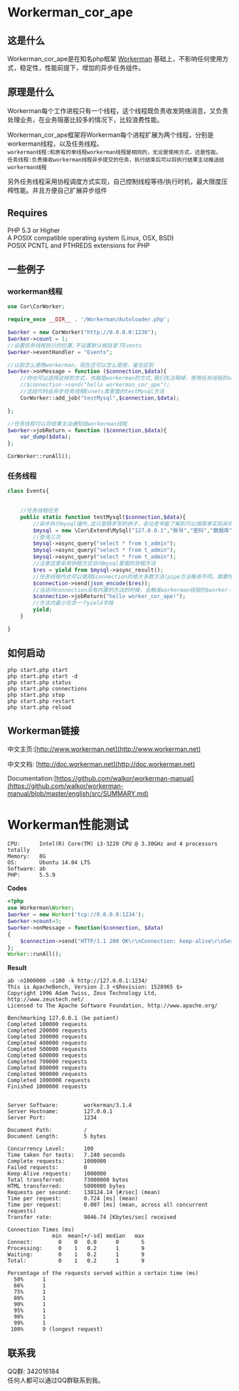 # Workerman_cor_ape


## 这是什么
Workerman_cor_ape是在知名php框架 [Workerman](https://github.com/walkor/Workerman) 基础上，不影响任何使用方式，稳定性，性能前提下，增加的异步任务组件。
## 原理是什么
Workerman每个工作进程只有一个线程，这个线程既负责收发网络消息，又负责处理业务，在业务阻塞比较多的情况下，比较浪费性能。   
   
Workerman_cor_ape框架将Workerman每个进程扩展为两个线程，分别是workerman线程，以及任务线程。   
`workerman线程:和原有的单线程workerman线程是相同的，无论是使用方式，还是性能。`    
`任务线程:负责接收workerman线程异步提交的任务，执行结束后可以将执行结果主动推送给workerman线程`
   
   
另外任务线程采用协程调度方式实现，自己控制线程等待/执行时机，最大限度压榨性能。并且方便自己扩展异步组件
   

## Requires
PHP 5.3 or Higher  
A POSIX compatible operating system (Linux, OSX, BSD)  
POSIX PCNTL and PTHREDS extensions for PHP  


## 一些例子

### workerman线程
```php
use Cor\CorWorker;

require_once __DIR__ . '/Workerman/Autoloader.php';

$worker = new CorWorker("http://0.0.0.0:1236");
$worker->count = 1;
//设置任务线程执行的位置,不设置默认根目录下Events
$worker->eventHandler = "Events";

//以前怎么使用workerman，现在还可以怎么使用，毫无区别
$worker->onMessage = function ($connection,$data){
    //你也可以选择这样的方式，也就是workerman的方式,我们先注释掉，使用任务线程的send方法返回数据
    //$connection->send("hello workerman_cor_ape");
    //这段代码会异步任务线程Evnets类里面的testMysql方法
    CorWorker::add_job("testMysql",$connection,$data);

};

//任务线程可以将结果主动通知给workerman线程
$worker->jobReturn = function ($connection,$data){
    var_dump($data);
};

CorWorker::runAll();
```

### 任务线程
```php
class Events{
	

    //任务线程任务
    public static function testMysql($connection,$data){
        //异步执行mysql操作,这只是随手写的例子，各位老爷能了解到可以很简单实现异步mysql就好
        $mysql = new \Cor\Extend\MySql("127.0.0.1","账号","密码","数据库");
        //查询三次
        $mysql->async_query("select * from t_admin");
        $mysql->async_query("select * from t_admin");
        $mysql->async_query("select * from t_admin");
        //注意这里采用协程方式访问mysql里面的协程方法
        $res = yield from $mysql->async_result();
        //任务线程内也可以使用$connection的绝大多数方法(pipe方法略有不同，需要传递$connection的id);
        $connection->send(json_encode($res));
        //当访问connection没有内置的方法的时候，会触发workerman线程的$worker->方法
        $connection->jobReturn("hello worker_cor_ape!");
        //方法内最少包含一个yield字段
        yield;
    }

}
```


## 如何启动
```php start.php start  ```  
```php start.php start -d  ```  
```php start.php status  ```   
```php start.php connections```  
```php start.php stop  ```  
```php start.php restart  ```  
```php start.php reload  ```  

## Workerman链接

中文主页:[http://www.workerman.net](http://www.workerman.net)

中文文档: [http://doc.workerman.net](http://doc.workerman.net)

Documentation:[https://github.com/walkor/workerman-manual](https://github.com/walkor/workerman-manual/blob/master/english/src/SUMMARY.md)

# Workerman性能测试
```
CPU:      Intel(R) Core(TM) i3-3220 CPU @ 3.30GHz and 4 processors totally
Memory:   8G
OS:       Ubuntu 14.04 LTS
Software: ab
PHP:      5.5.9
```

**Codes**
```php
<?php
use Workerman\Worker;
$worker = new Worker('tcp://0.0.0.0:1234');
$worker->count=3;
$worker->onMessage = function($connection, $data)
{
    $connection->send("HTTP/1.1 200 OK\r\nConnection: keep-alive\r\nServer: workerman\r\nContent-Length: 5\r\n\r\nhello");
};
Worker::runAll();
```
**Result**

```shell
ab -n1000000 -c100 -k http://127.0.0.1:1234/
This is ApacheBench, Version 2.3 <$Revision: 1528965 $>
Copyright 1996 Adam Twiss, Zeus Technology Ltd, http://www.zeustech.net/
Licensed to The Apache Software Foundation, http://www.apache.org/

Benchmarking 127.0.0.1 (be patient)
Completed 100000 requests
Completed 200000 requests
Completed 300000 requests
Completed 400000 requests
Completed 500000 requests
Completed 600000 requests
Completed 700000 requests
Completed 800000 requests
Completed 900000 requests
Completed 1000000 requests
Finished 1000000 requests


Server Software:        workerman/3.1.4
Server Hostname:        127.0.0.1
Server Port:            1234

Document Path:          /
Document Length:        5 bytes

Concurrency Level:      100
Time taken for tests:   7.240 seconds
Complete requests:      1000000
Failed requests:        0
Keep-Alive requests:    1000000
Total transferred:      73000000 bytes
HTML transferred:       5000000 bytes
Requests per second:    138124.14 [#/sec] (mean)
Time per request:       0.724 [ms] (mean)
Time per request:       0.007 [ms] (mean, across all concurrent requests)
Transfer rate:          9846.74 [Kbytes/sec] received

Connection Times (ms)
              min  mean[+/-sd] median   max
Connect:        0    0   0.0      0       5
Processing:     0    1   0.2      1       9
Waiting:        0    1   0.2      1       9
Total:          0    1   0.2      1       9

Percentage of the requests served within a certain time (ms)
  50%      1
  66%      1
  75%      1
  80%      1
  90%      1
  95%      1
  98%      1
  99%      1
 100%      9 (longest request)

```

## 联系我

QQ群: 342016184   
任何人都可以通过QQ群联系到我。
